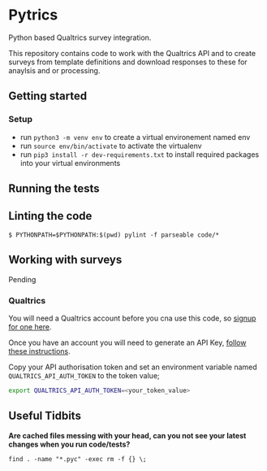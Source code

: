 # Pytrics

Python based Qualtrics survey integration.

This repository contains code to work with the Qualtrics API and to create surveys from template definitions and download responses to these for anaylsis and or processing.

## Getting started

### Setup

- run `python3 -m venv env` to create a virtual environement named env
- run `source env/bin/activate` to activate the virtualenv
- run `pip3 install -r dev-requirements.txt` to install required packages into your virtual environments

## Running the tests

## Linting the code

`$ PYTHONPATH=$PYTHONPATH:$(pwd) pylint -f parseable code/*`

## Working with surveys

Pending

### Qualtrics

You will need a Qualtrics account before you cna use this code, so [signup for one here](qualtrics-signup-link).

Once you have an account you will need to generate an API Key, [follow these instructions](generate-api-key-instructions-link).

Copy your API authorisation token and set an environment variable named `QUALTRICS_API_AUTH_TOKEN` to the token value;

```bash
export QUALTRICS_API_AUTH_TOKEN=<your_token_value>
```

## Useful Tidbits

**Are cached files messing with your head, can you not see your latest changes when you run code/tests?**

    find . -name "*.pyc" -exec rm -f {} \;
